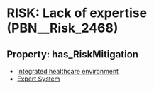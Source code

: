 # RISK: __Lack of expertise__ (PBN__Risk_2468)

## Property: has_RiskMitigation

* [Integrated healthcare environment](PBN__Mitigation_155)
* [Expert System](PBN__Mitigation_1370)

